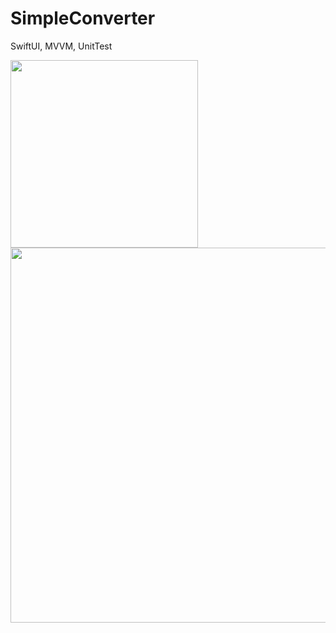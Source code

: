 # SimpleConverter
SwiftUI, MVVM, UnitTest


<a href="url"><img src="https://user-images.githubusercontent.com/31929901/215027739-6c4a5cac-d991-46b8-905a-9d0b92eab049.png" align="left" width="300"></a>

<a href="url"><img src="https://user-images.githubusercontent.com/31929901/215027906-bf288dc7-7f9b-4a2b-95fa-3dff176b9651.png" align="left" width="600"></a>

